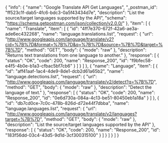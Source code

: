 {
  "info": {
    "name": "Google Translate API Get Languages",
    "_postman_id": "ff523c1f-dab5-4fc6-bdc3-0a5f43434d7e",
    "description": "List the source/target languages supported by the API",
    "schema": "https://schema.getpostman.com/json/collection/v2.0.0/"
  },
  "item": [
    {
      "name": "Translate",
      "item": [
        {
          "id": "4ff7e370-672f-42a6-ae3a-ade6ec432268",
          "name": "language.translations.list",
          "request": {
            "url": "http://www.googleapis.com/language/translate/v2?cid=%7B%7D&format=%7B%7D&q=%7B%7D&source=%7B%7D&target=%7B%7D",
            "method": "GET",
            "body": {
              "mode": "raw"
            },
            "description": "Returns text translations from one language to another."
          },
          "response": [
            {
              "status": "OK",
              "code": 200,
              "name": "Response_200",
              "id": "f9bfec58-e4f5-4b0e-b1a3-cfbac5bf7cb6"
            }
          ]
        }
      ]
    },
    {
      "name": "Language",
      "item": [
        {
          "id": "aff41aaf-1ac4-4de9-8de1-dcb2d61a65b2",
          "name": "language.detections.list",
          "request": {
            "url": "http://www.googleapis.com/language/translate/v2/detect?q=%7B%7D",
            "method": "GET",
            "body": {
              "mode": "raw"
            },
            "description": "Detect the language of text."
          },
          "response": [
            {
              "status": "OK",
              "code": 200,
              "name": "Response_200",
              "id": "0e6d730a-084a-4c13-be51-80450eb1a18a"
            }
          ]
        },
        {
          "id": "db7cd0ce-7c0c-478b-826d-d72e44f7dbba",
          "name": "language.languages.list",
          "request": {
            "url": "http://www.googleapis.com/language/translate/v2/languages?target=%7B%7D",
            "method": "GET",
            "body": {
              "mode": "raw"
            },
            "description": "List the source/target languages supported by the API"
          },
          "response": [
            {
              "status": "OK",
              "code": 200,
              "name": "Response_200",
              "id": "183f56dd-03c4-43d5-9d1d-3cf300315100"
            }
          ]
        }
      ]
    }
  ]
}